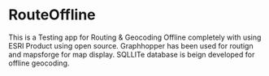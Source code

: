 # RouteOffline

This is a Testing app for Routing & Geocoding Offline completely with using ESRI Product using open source. 
Graphhopper has been used for routign and mapsforge for map display. SQLLITe database is beign developed for offline geocoding.
